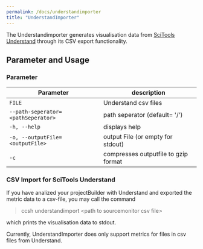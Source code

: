 ```yaml
---
permalink: /docs/understandimporter
title: "UnderstandImporter"
---
```


The Understandimporter generates visualisation data from [SciTools Understand](https://scitools.com/features/) through its CSV export functionality.

## Parameter and Usage

### Parameter

| Parameter                          | description                          |
| ---------------------------------- | ------------------------------------ |
| `FILE`                             | Understand csv files                 |
| `--path-seperator=<pathSeperator>` | path seperator (default= '/')        |
| `-h, --help`                       | displays help                        |
| `-o, --outputFile=<outputFile>`    | output File (or empty for stdout)    |
| `-c`                               | compresses outputfile to gzip format |

### CSV Import for SciTools Understand

If you have analized your projectBuilder with Understand and exported the metric data to a csv-file, you may call the command

> ccsh understandimport \<path to sourcemonitor csv file>

which prints the visualisation data to stdout.

Currently, UnderstandImporter does only support metrics for files in csv files from Understand.
